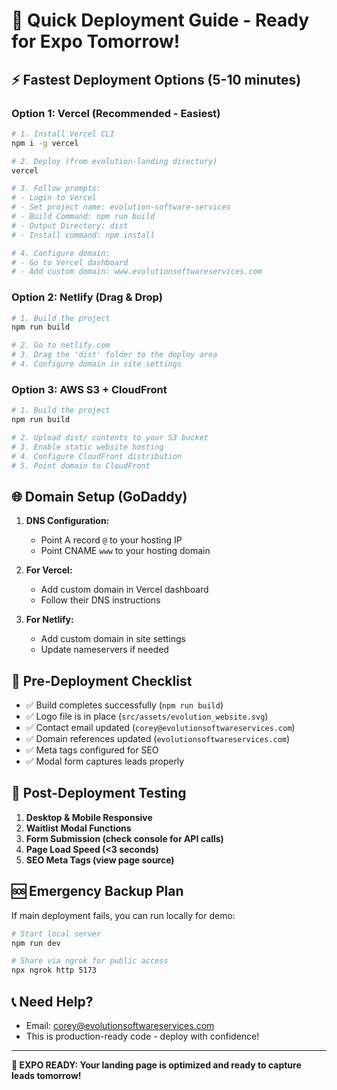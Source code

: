 # 🚀 Quick Deployment Guide - Ready for Expo Tomorrow!

## ⚡ Fastest Deployment Options (5-10 minutes)

### Option 1: Vercel (Recommended - Easiest)
```bash
# 1. Install Vercel CLI
npm i -g vercel

# 2. Deploy (from evolution-landing directory)
vercel

# 3. Follow prompts:
# - Login to Vercel
# - Set project name: evolution-software-services
# - Build Command: npm run build
# - Output Directory: dist
# - Install command: npm install

# 4. Configure domain:
# - Go to Vercel dashboard
# - Add custom domain: www.evolutionsoftwareservices.com
```

### Option 2: Netlify (Drag & Drop)
```bash
# 1. Build the project
npm run build

# 2. Go to netlify.com
# 3. Drag the 'dist' folder to the deploy area
# 4. Configure domain in site settings
```

### Option 3: AWS S3 + CloudFront
```bash
# 1. Build the project
npm run build

# 2. Upload dist/ contents to your S3 bucket
# 3. Enable static website hosting
# 4. Configure CloudFront distribution
# 5. Point domain to CloudFront
```

## 🌐 Domain Setup (GoDaddy)

1. **DNS Configuration:**
   - Point A record `@` to your hosting IP
   - Point CNAME `www` to your hosting domain
   
2. **For Vercel:**
   - Add custom domain in Vercel dashboard
   - Follow their DNS instructions

3. **For Netlify:**
   - Add custom domain in site settings
   - Update nameservers if needed

## 🔧 Pre-Deployment Checklist

- ✅ Build completes successfully (`npm run build`)
- ✅ Logo file is in place (`src/assets/evolution_website.svg`)
- ✅ Contact email updated (`corey@evolutionsoftwareservices.com`)
- ✅ Domain references updated (`evolutionsoftwareservices.com`)
- ✅ Meta tags configured for SEO
- ✅ Modal form captures leads properly

## 📱 Post-Deployment Testing

1. **Desktop & Mobile Responsive**
2. **Waitlist Modal Functions**
3. **Form Submission (check console for API calls)**
4. **Page Load Speed (<3 seconds)**
5. **SEO Meta Tags (view page source)**

## 🆘 Emergency Backup Plan

If main deployment fails, you can run locally for demo:

```bash
# Start local server
npm run dev

# Share via ngrok for public access
npx ngrok http 5173
```

## 📞 Need Help?

- Email: corey@evolutionsoftwareservices.com
- This is production-ready code - deploy with confidence!

---

**🎪 EXPO READY: Your landing page is optimized and ready to capture leads tomorrow!** 